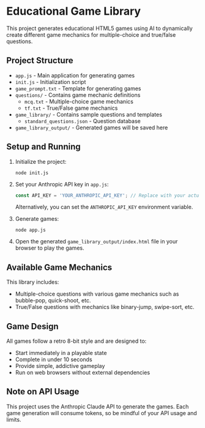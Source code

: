 # Educational Game Library

This project generates educational HTML5 games using AI to dynamically create different game mechanics for multiple-choice and true/false questions.

## Project Structure

- `app.js` - Main application for generating games
- `init.js` - Initialization script
- `game_prompt.txt` - Template for generating games
- `questions/` - Contains game mechanic definitions
  - `mcq.txt` - Multiple-choice game mechanics
  - `tf.txt` - True/False game mechanics
- `game_library/` - Contains sample questions and templates
  - `standard_questions.json` - Question database
- `game_library_output/` - Generated games will be saved here

## Setup and Running

1. Initialize the project:
   ```
   node init.js
   ```

2. Set your Anthropic API key in `app.js`:
   ```javascript
   const API_KEY = 'YOUR_ANTHROPIC_API_KEY'; // Replace with your actual key
   ```
   Alternatively, you can set the `ANTHROPIC_API_KEY` environment variable.

3. Generate games:
   ```
   node app.js
   ```

4. Open the generated `game_library_output/index.html` file in your browser to play the games.

## Available Game Mechanics

This library includes:
- Multiple-choice questions with various game mechanics such as bubble-pop, quick-shoot, etc.
- True/False questions with mechanics like binary-jump, swipe-sort, etc.

## Game Design

All games follow a retro 8-bit style and are designed to:
- Start immediately in a playable state
- Complete in under 10 seconds
- Provide simple, addictive gameplay
- Run on web browsers without external dependencies

## Note on API Usage

This project uses the Anthropic Claude API to generate the games. Each game generation will consume tokens, so be mindful of your API usage and limits.